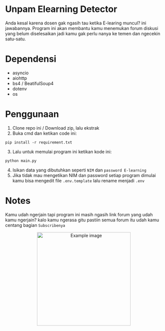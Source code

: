 # Unpam Elearning Detector
Anda kesal karena dosen gak ngasih tau ketika E-learing muncul? ini jawabannya. Program ini akan membantu kamu menemukan forum diskusi yang belum diselesaikan jadi kamu gak perlu nanya ke temen dan ngecekin satu-satu.

# Dependensi
- asyncio
- aiohttp
- bs4 / BeatifulSoup4
- dotenv
- os

# Penggunaan

1. Clone repo ini / Download zip, lalu ekstrak
2. Buka cmd dan ketikan code ini:
```
pip install -r requirement.txt
```
3. Lalu untuk memulai program ini ketikan kode ini:
```
python main.py
```
4. Isikan data yang dibutuhkan seperti `NIM` dan `password E-learning`
5. Jika tidak mau mengetikan NIM dan password setiap program dimulai kamu bisa mengedit file `.env.template` lalu rename menjadi `.env`

# Notes
Kamu udah ngerjain tapi program ini masih ngasih link forum yang udah kamu ngerjain? kalo kamu ngerasa gitu pastiin semua forum itu udah kamu centang bagian `Subscribenya`

<p align="center">
  <img width="300" src="https://user-images.githubusercontent.com/92248772/233781383-c581dc24-9900-4722-a4fd-401a1cd865fd.png" alt="Example image">
</p>
